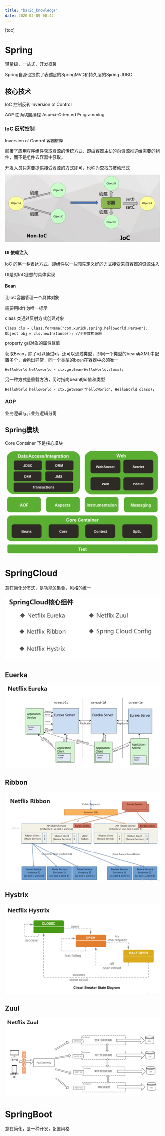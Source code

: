```yaml
---
title: "basic_knowledge"
date: 2020-02-09 00:42
---
```

[toc]

# Spring

轻量级，一站式，开发框架

Spring自身也提供了表述层的SpringMVC和持久层的Spring JDBC



## 核心技术

IoC 控制反转 Inversion of Control

AOP 面向切面编程 Aspect-Oriented Programming 



### IoC  反转控制

Inversion of Control 容器框架 

颠覆了应用程序组件获取资源的传统方式，即由容器主动的向资源推送给需要的组件，而不是组件去容器中获取。

开发人员只需要提供接受资源的方式即可，也称为查找的被动形式

![image-20200209110558992](basic_knowledge.assets/image-20200209110558992.png)





#### DI 依赖注入

IoC 的另一种表达方式，即组件以一些预先定义好的方式接受来自容器的资源注入

DI是对IoC思想的具体实现



#### Bean

让IoC容器管理一个具体对象

需要用id作为唯一标示

class 类通过反射方式创建对象

```
Class cls = Class.forName("com.xurick.spring.helloworld.Person");
Object obj = cls.newInstance(); //无参数构造器
```

property gei对象的属性赋值



获取Bean，除了可以通过id，还可以通过类型，即同一个类型的bean再XML中配置多个，会抛出异常，同一个类型的bean在容器中必须唯一

```
HelloWorld helloworld = ctx.getBean(HelloWorld.class);
```

另一种方式是重载方法，同时指向bean的id值和类型

```
HelloWorld helloworld = ctx.getBean("helloWorld", HelloWorld.class);
```



### AOP

业务逻辑与非业务逻辑分离





## Spring模块

Core Container 下是核心模块

![image-20200209112028677](basic_knowledge.assets/image-20200209112028677.png)







# SpringCloud

意在简化分布式，是功能的集合，风格的统一    

![image-20200212010121159](basic_knowledge.assets/image-20200212010121159.png)



## Euerka

![image-20200212010204067](basic_knowledge.assets/image-20200212010204067.png)



## Ribbon

![image-20200212012058879](basic_knowledge.assets/image-20200212012058879.png)





## Hystrix

![image-20200212012929494](basic_knowledge.assets/image-20200212012929494.png)



 

## Zuul

![image-20200212014333134](basic_knowledge.assets/image-20200212014333134.png)



# SpringBoot

意在简化，是一种开发，配置风格








